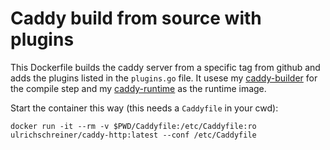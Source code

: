# Caddy build from source with plugins

This Dockerfile builds the caddy server from a specific tag from github and adds
the plugins listed in the `plugins.go` file. It usese my [caddy-builder](https://github.com/ulrichSchreiner/caddy-builder) for the compile step and my [caddy-runtime](https://github.com/ulrichSchreiner/caddy-runtime) as the runtime image.

Start the container this way (this needs a `Caddyfile` in your cwd):
~~~
docker run -it --rm -v $PWD/Caddyfile:/etc/Caddyfile:ro ulrichschreiner/caddy-http:latest --conf /etc/Caddyfile
~~~
